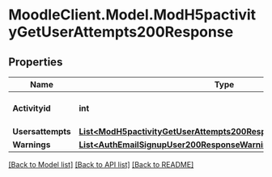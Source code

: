# MoodleClient.Model.ModH5pactivityGetUserAttempts200Response

## Properties

Name | Type | Description | Notes
------------ | ------------- | ------------- | -------------
**Activityid** | **int** | Activity course module ID | 
**Usersattempts** | [**List&lt;ModH5pactivityGetUserAttempts200ResponseUsersattemptsInner&gt;**](ModH5pactivityGetUserAttempts200ResponseUsersattemptsInner.md) |  | 
**Warnings** | [**List&lt;AuthEmailSignupUser200ResponseWarningsInner&gt;**](AuthEmailSignupUser200ResponseWarningsInner.md) |  | [optional] 

[[Back to Model list]](../README.md#documentation-for-models) [[Back to API list]](../README.md#documentation-for-api-endpoints) [[Back to README]](../README.md)

